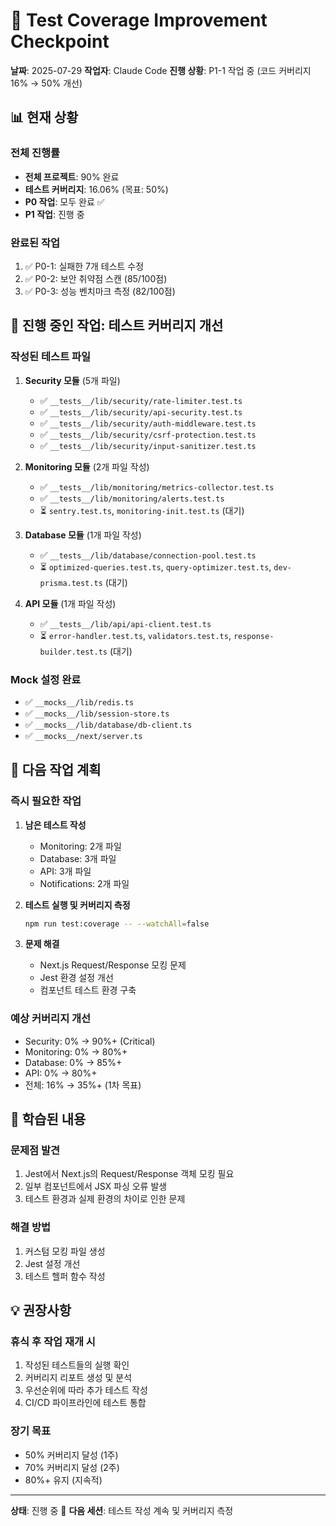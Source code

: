 # 🧪 Test Coverage Improvement Checkpoint

**날짜**: 2025-07-29
**작업자**: Claude Code
**진행 상황**: P1-1 작업 중 (코드 커버리지 16% → 50% 개선)

## 📊 현재 상황

### 전체 진행률

- **전체 프로젝트**: 90% 완료
- **테스트 커버리지**: 16.06% (목표: 50%)
- **P0 작업**: 모두 완료 ✅
- **P1 작업**: 진행 중

### 완료된 작업

1. ✅ P0-1: 실패한 7개 테스트 수정
2. ✅ P0-2: 보안 취약점 스캔 (85/100점)
3. ✅ P0-3: 성능 벤치마크 측정 (82/100점)

## 🚀 진행 중인 작업: 테스트 커버리지 개선

### 작성된 테스트 파일

1. **Security 모듈** (5개 파일)
   - ✅ `__tests__/lib/security/rate-limiter.test.ts`
   - ✅ `__tests__/lib/security/api-security.test.ts`
   - ✅ `__tests__/lib/security/auth-middleware.test.ts`
   - ✅ `__tests__/lib/security/csrf-protection.test.ts`
   - ✅ `__tests__/lib/security/input-sanitizer.test.ts`

2. **Monitoring 모듈** (2개 파일 작성)
   - ✅ `__tests__/lib/monitoring/metrics-collector.test.ts`
   - ✅ `__tests__/lib/monitoring/alerts.test.ts`
   - ⏳ `sentry.test.ts`, `monitoring-init.test.ts` (대기)

3. **Database 모듈** (1개 파일 작성)
   - ✅ `__tests__/lib/database/connection-pool.test.ts`
   - ⏳ `optimized-queries.test.ts`, `query-optimizer.test.ts`, `dev-prisma.test.ts` (대기)

4. **API 모듈** (1개 파일 작성)
   - ✅ `__tests__/lib/api/api-client.test.ts`
   - ⏳ `error-handler.test.ts`, `validators.test.ts`, `response-builder.test.ts` (대기)

### Mock 설정 완료

- ✅ `__mocks__/lib/redis.ts`
- ✅ `__mocks__/lib/session-store.ts`
- ✅ `__mocks__/lib/database/db-client.ts`
- ✅ `__mocks__/next/server.ts`

## 🎯 다음 작업 계획

### 즉시 필요한 작업

1. **남은 테스트 작성**
   - Monitoring: 2개 파일
   - Database: 3개 파일
   - API: 3개 파일
   - Notifications: 2개 파일

2. **테스트 실행 및 커버리지 측정**

   ```bash
   npm run test:coverage -- --watchAll=false
   ```

3. **문제 해결**
   - Next.js Request/Response 모킹 문제
   - Jest 환경 설정 개선
   - 컴포넌트 테스트 환경 구축

### 예상 커버리지 개선

- Security: 0% → 90%+ (Critical)
- Monitoring: 0% → 80%+
- Database: 0% → 85%+
- API: 0% → 80%+
- 전체: 16% → 35%+ (1차 목표)

## 📝 학습된 내용

### 문제점 발견

1. Jest에서 Next.js의 Request/Response 객체 모킹 필요
2. 일부 컴포넌트에서 JSX 파싱 오류 발생
3. 테스트 환경과 실제 환경의 차이로 인한 문제

### 해결 방법

1. 커스텀 모킹 파일 생성
2. Jest 설정 개선
3. 테스트 헬퍼 함수 작성

## 💡 권장사항

### 휴식 후 작업 재개 시

1. 작성된 테스트들의 실행 확인
2. 커버리지 리포트 생성 및 분석
3. 우선순위에 따라 추가 테스트 작성
4. CI/CD 파이프라인에 테스트 통합

### 장기 목표

- 50% 커버리지 달성 (1주)
- 70% 커버리지 달성 (2주)
- 80%+ 유지 (지속적)

---

**상태**: 진행 중 🔄
**다음 세션**: 테스트 작성 계속 및 커버리지 측정
